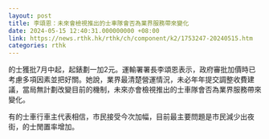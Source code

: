 ```yaml
---
layout: post
title: 李頌恩：未來會檢視推出的士車隊會否為業界服務帶來變化
date: 2024-05-15 12:40:31.000000000 +08:00
link: https://news.rthk.hk/rthk/ch/component/k2/1753247-20240515.htm
categories: rthk
---
```


的士獲批7月中起，起錶劃一加2元。運輸署署長李頌恩表示，政府審批加價時已考慮多項因素並把好關。她說，業界最清楚營運情況，未必年年提交調整收費建議，當局無計劃改變目前的機制，未來亦會檢視推出的士車隊會否為業界服務帶來變化。

有的士車行車主代表相信，市民接受今次加幅，目前最主要問題是市民減少出夜街，的士閒置率增加。
